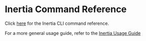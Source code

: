 # Inertia Command Reference

Click [here](/inertia.md) for the Inertia CLI command reference.

For a more general usage guide, refer to the [Inertia Usage Guide](https://inertia.ubclaunchpad.com)
